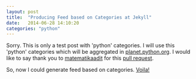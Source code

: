 ```yaml
---
layout: post
title:  "Producing Feed based on Categories at Jekyll"
date:   2014-06-28 14:10:20
categories: "python"
---
```


Sorry. This is only a test post with 'python' categories. I will use this 'python' categories which will be aggregated in [planet.python.org](http://planet.python.org). I would like to say thank you to [matematikaadit](https://github.com/matematikaadit) for this [pull request](https://github.com/za/za.github.io/pull/1).

So, now I could generate feed based on categories. [Voila!](http://za.github.io/feed.python.xml) 
